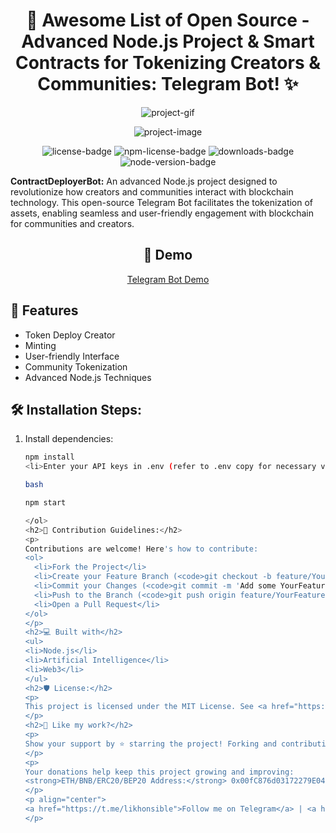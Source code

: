 <h1 align="center" id="title">🚀 Awesome List of Open Source - Advanced Node.js Project &amp; Smart Contracts for Tokenizing Creators &amp; Communities: Telegram Bot! ✨</h1>

<p align="center">
  <img src="https://i.redd.it/eti95tjbyb7a1.gif" alt="project-gif">
</p>

<p align="center">
  <img src="https://socialify.git.ci/likhonsible/ContractDeployerBot/image?description=1&amp;descriptionEditable=%F0%9F%9A%80%20Awesome%20list%20of%20open%20source%20-%20Advanced%20Node.js%20Smart%20contracts%20for%20tokenizing%20creators%20Telegram%20Bot!%E2%9C%A8&amp;font=Source%20Code%20Pro&amp;forks=1&amp;issues=1&amp;language=1&amp;logo=https%3A%2F%2Fpreview.redd.it%2Ftransparent-gifs-i-made-from-the-pok%25C3%25A9mon-anime-for-an-v0-1wxi2yjtxb7a1.gif%3Fwidth%3D640%26crop%3Dsmart%26auto%3Dwebp%26s%3Df1d66edb5e1deb160797b40562caabac8a7aca80&amp;name=1&amp;owner=1&amp;pattern=Charlie%20Brown&amp;pulls=1&amp;stargazers=1&amp;theme=Auto" alt="project-image">
</p>

<p align="center">
  <img src="https://img.shields.io/github/license/likhonsible/ContractDeployerBot" alt="license-badge">
  <img src="https://img.shields.io/npm/l/npm" alt="npm-license-badge">
  <img src="https://img.shields.io/github/downloads/likhonsible/ContractDeployerBot/total" alt="downloads-badge">
  <img src="https://img.shields.io/github/package-json/dependency-version/likhonsible/ContractDeployerBot/dev/main/node/index.js" alt="node-version-badge">
  <!-- Add more badges here -->
</p>

<p id="description">
  <strong>ContractDeployerBot:</strong> An advanced Node.js project designed to revolutionize how creators and communities interact with blockchain technology. This open-source Telegram Bot facilitates the tokenization of assets, enabling seamless and user-friendly engagement with blockchain for communities and creators.
</p>

<h2 align="center">🚀 Demo</h2>

<p align="center">
  <a href="https://t.me/TokenDeployCreatorBot">Telegram Bot Demo</a>
</p>

<h2>🧐 Features</h2>

<ul>
  <li>Token Deploy Creator</li>
  <li>Minting</li>
  <li>User-friendly Interface</li>
  <li>Community Tokenization</li>
  <li>Advanced Node.js Techniques</li>
</ul>

<h2>🛠️ Installation Steps:</h2>

<ol>
  <li>Install dependencies:</li>

  ```bash
  npm install
 <li>Enter your API keys in .env (refer to .env copy for necessary variables):</li>

bash

npm start

</ol>
<h2>🍰 Contribution Guidelines:</h2>
<p>
  Contributions are welcome! Here's how to contribute:
  <ol>
    <li>Fork the Project</li>
    <li>Create your Feature Branch (<code>git checkout -b feature/YourFeature</code>)</li>
    <li>Commit your Changes (<code>git commit -m 'Add some YourFeature'</code>)</li>
    <li>Push to the Branch (<code>git push origin feature/YourFeature</code>)</li>
    <li>Open a Pull Request</li>
  </ol>
</p>
<h2>💻 Built with</h2>
<ul>
  <li>Node.js</li>
  <li>Artificial Intelligence</li>
  <li>Web3</li>
</ul>
<h2>🛡️ License:</h2>
<p>
  This project is licensed under the MIT License. See <a href="https://github.com/likhonsible/ContractDeployerBot/blob/main/LICENSE">LICENSE</a> for more information.
</p>
<h2>💖 Like my work?</h2>
<p>
  Show your support by ⭐️ starring the project! Forking and contributing are also greatly appreciated.
</p>
<p>
  Your donations help keep this project growing and improving: 
  <strong>ETH/BNB/ERC20/BEP20 Address:</strong> 0x00fC876d03172279E04CC30E5edCE103c3d23C1A (ETH/BSC network)
</p>
<p align="center">
  <a href="https://t.me/likhonsible">Follow me on Telegram</a> | <a href="https://twitter.com/likhonsible">Follow me on Twitter</a>
</p>
```
